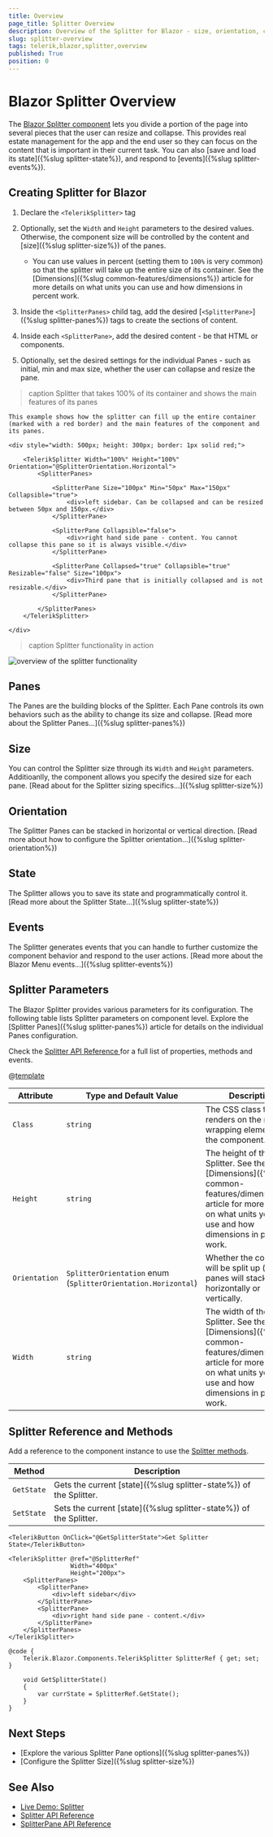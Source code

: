 ```yaml
---
title: Overview
page_title: Splitter Overview
description: Overview of the Splitter for Blazor - size, orientation, collapsing, resizing of panes, state and events.
slug: splitter-overview
tags: telerik,blazor,splitter,overview
published: True
position: 0
---
```


# Blazor Splitter Overview

The <a href="https://www.telerik.com/blazor-ui/splitter" target="_blank">Blazor Splitter component</a> lets you divide a portion of the page into several pieces that the user can resize and collapse. This provides real estate management for the app and the end user so they can focus on the content that is important in their current task. You can also [save and load its state]({%slug splitter-state%}), and respond to [events]({%slug splitter-events%}).

## Creating Splitter for Blazor

1. Declare the `<TelerikSplitter>` tag

1. Optionally, set the `Width` and `Height` parameters to the desired values. Otherwise, the component size will be controlled by the content and [size]({%slug splitter-size%}) of the panes.

    * You can use values in percent (setting them to `100%` is very common) so that the splitter will take up the entire size of its container. See the [Dimensions]({%slug common-features/dimensions%}) article for more details on what units you can use and how dimensions in percent work.

1. Inside the `<SplitterPanes>` child tag, add the desired [`<SplitterPane>`]({%slug splitter-panes%}) tags to create the sections of content.

1. Inside each `<SplitterPane>`, add the desired content - be that HTML or components.

1. Optionally, set the desired settings for the individual Panes - such as initial, min and max size, whether the user can collapse and resize the pane.

>caption Splitter that takes 100% of its container and shows the main features of its panes

````CSHTML
This example shows how the splitter can fill up the entire container (marked with a red border) and the main features of the component and its panes.

<div style="width: 500px; height: 300px; border: 1px solid red;">

    <TelerikSplitter Width="100%" Height="100%" Orientation="@SplitterOrientation.Horizontal">
        <SplitterPanes>
        
            <SplitterPane Size="100px" Min="50px" Max="150px" Collapsible="true">
                <div>left sidebar. Can be collapsed and can be resized between 50px and 150px.</div>
            </SplitterPane>
            
            <SplitterPane Collapsible="false">
                <div>right hand side pane - content. You cannot collapse this pane so it is always visible.</div>
            </SplitterPane>
            
            <SplitterPane Collapsed="true" Collapsible="true" Resizable="false" Size="100px">
                <div>Third pane that is initially collapsed and is not resizable.</div>
            </SplitterPane>
            
        </SplitterPanes>
    </TelerikSplitter>
    
</div>
````

>caption Splitter functionality in action

![overview of the splitter functionality](images/splitter-overview.gif)


## Panes

Тhe Panes are the building blocks of the Splitter. Each Pane controls its own behaviors such as the ability to change its size and collapse. [Read more about the Splitter Panes...]({%slug splitter-panes%})

## Size

You can control the Splitter size through its `Width` and `Height` parameters. Additioanlly, the component allows you specify the desired size for each pane. [Read about for the Splitter sizing specifics...]({%slug splitter-size%})

## Orientation

The Splitter Panes can be stacked in horizontal or vertical direction. [Read more about how to configure the Splitter orientation...]({%slug splitter-orientation%})

## State

The Splitter allows you to save its state and programmatically control it. [Read more about the Splitter State...]({%slug splitter-state%})

## Events

The Splitter generates events that you can handle to further customize the component behavior and respond to the user actions. [Read more about the Blazor Menu events...]({%slug splitter-events%})

## Splitter Parameters

The Blazor Splitter provides various parameters for its configuration. The following table lists Splitter parameters on component level. Explore the [Splitter Panes]({%slug splitter-panes%}) article for details on the individual Panes configuration.

Check the [Splitter API Reference ](https://docs.telerik.com/blazor-ui/api/Telerik.Blazor.Components.TelerikSplitter) for a full list of properties, methods and events.

@[template](/_contentTemplates/common/parameters-table-styles.md#table-layout)

| Attribute | Type and Default Value | Description |
|----------|----------|----------|
|  `Class` | `string` | The CSS class that renders on the main wrapping element of the component.
|  `Height` | `string` | The height of the Splitter. See the [Dimensions]({%slug common-features/dimensions%}) article for more details on what units you can use and how dimensions in percent work.
|  `Orientation` | `SplitterOrientation` enum <br/> (`SplitterOrientation.Horizontal`) | Whether the content will be split up (how the panes will stack) horizontally or vertically.
|  `Width`| `string` | The width of the Splitter. See the [Dimensions]({%slug common-features/dimensions%}) article for more details on what units you can use and how dimensions in percent work.

## Splitter Reference and Methods

Add a reference to the component instance to use the [Splitter methods](https://docs.telerik.com/blazor-ui/api/Telerik.Blazor.Components.TelerikSplitter#methods).

| Method | Description |
| --- | --- |
| `GetState` | Gets the current [state]({%slug splitter-state%}) of the Splitter.
| `SetState` | Sets the current [state]({%slug splitter-state%}) of the Splitter.

````CSHTML
<TelerikButton OnClick="@GetSplitterState">Get Splitter State</TelerikButton>

<TelerikSplitter @ref="@SplitterRef"
                 Width="400px" 
                 Height="200px">
    <SplitterPanes>
        <SplitterPane>
            <div>left sidebar</div>
        </SplitterPane>
        <SplitterPane>
            <div>right hand side pane - content.</div>
        </SplitterPane>
    </SplitterPanes>
</TelerikSplitter>

@code {
    Telerik.Blazor.Components.TelerikSplitter SplitterRef { get; set; }

    void GetSplitterState()
    {
        var currState = SplitterRef.GetState();
    }
}
````

## Next Steps

* [Explore the various Splitter Pane options]({%slug splitter-panes%})
* [Configure the Splitter Size]({%slug splitter-size%})

## See Also

  * [Live Demo: Splitter](https://demos.telerik.com/blazor-ui/splitter/overview)
  * [Splitter API Reference](https://docs.telerik.com/blazor-ui/api/Telerik.Blazor.Components.TelerikSplitter)
  * [SplitterPane API Reference](https://docs.telerik.com/blazor-ui/api/Telerik.Blazor.Components.SplitterPane)

